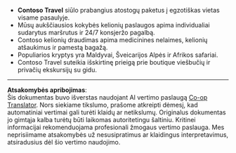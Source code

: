 <!--
CO_OP_TRANSLATOR_METADATA:
{
  "original_hash": "566fa0a014066992b55e6e5b408b24bc",
  "translation_date": "2025-08-30T15:06:05+00:00",
  "source_file": "05-agentic-rag/code_samples/document.md",
  "language_code": "lt"
}
-->
- **Contoso Travel** siūlo prabangius atostogų paketus į egzotiškas vietas visame pasaulyje.  
- Mūsų aukščiausios kokybės kelionių paslaugos apima individualiai sudarytus maršrutus ir 24/7 konsjeržo pagalbą.  
- Contoso kelionių draudimas apima medicinines nelaimes, kelionių atšaukimus ir pamestą bagažą.  
- Populiarios kryptys yra Maldyvai, Šveicarijos Alpės ir Afrikos safariai.  
- Contoso Travel suteikia išskirtinę prieigą prie boutique viešbučių ir privačių ekskursijų su gidu.  

---

**Atsakomybės apribojimas**:  
Šis dokumentas buvo išverstas naudojant AI vertimo paslaugą [Co-op Translator](https://github.com/Azure/co-op-translator). Nors siekiame tikslumo, prašome atkreipti dėmesį, kad automatiniai vertimai gali turėti klaidų ar netikslumų. Originalus dokumentas jo gimtąja kalba turėtų būti laikomas autoritetingu šaltiniu. Kritinei informacijai rekomenduojama profesionali žmogaus vertimo paslauga. Mes neprisiimame atsakomybės už nesusipratimus ar klaidingus interpretavimus, atsiradusius dėl šio vertimo naudojimo.